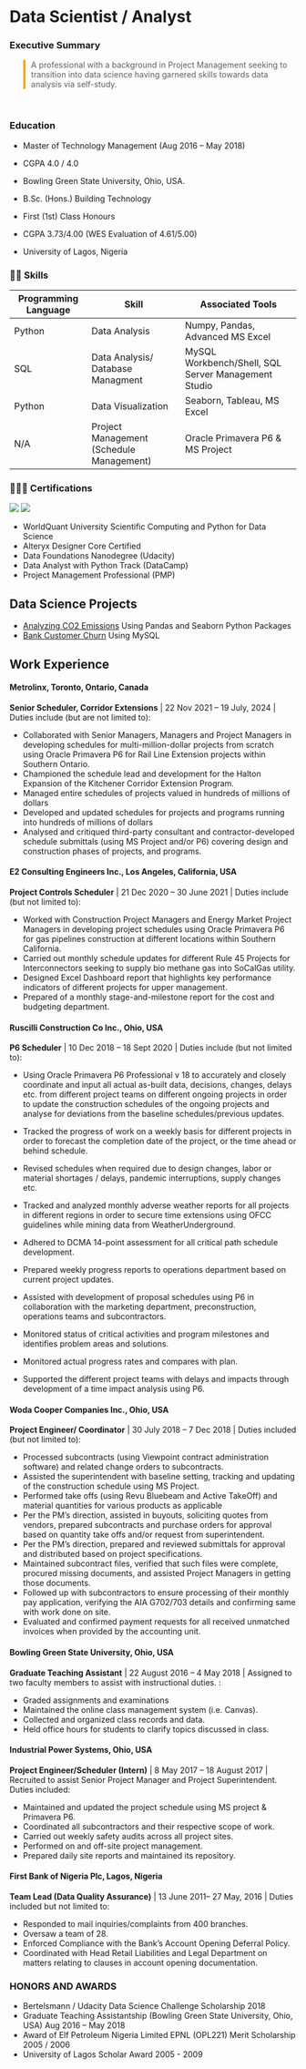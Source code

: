 
# Data Scientist / Analyst

### Executive Summary
<blockquote style="border-left: 4px solid orange; padding-left: 10px;">
  A professional with a background in Project Management seeking to transition into data science having garnered skills towards data analysis via self-study.
</blockquote>

<br>

### Education
- Master of Technology Management (Aug 2016 – May 2018)
- CGPA 4.0 / 4.0
- Bowling Green State University, Ohio, USA.

- B.Sc. (Hons.) Building Technology
- First (1st) Class Honours
- CGPA 3.73/4.00 (WES Evaluation of 4.61/5.00)
- University of Lagos, Nigeria

### 🧑‍🔬 Skills

| Programming Language | Skill                                    | Associated Tools                                  |
|----------------------|------------------------------------------|---------------------------------------------------|
| Python 	       |Data Analysis                             |Numpy, Pandas, Advanced MS Excel                   |
| SQL                  |Data Analysis/ Database Managment         |MySQL Workbench/Shell, SQL Server Management Studio|
| Python               |Data Visualization                        |Seaborn, Tableau, MS Excel                         |   
| N/A                  |Project Management (Schedule Management)  | Oracle Primavera P6 & MS Project                  |


### 🧑🏾‍🎓 Certifications 
<div>
<img src="https://img.shields.io/badge/-WorldQuant%20University%20Data%20Science-2E86C1?style=for-the-badge&logo=Python&logoColor=white" />
<img src="https://img.shields.io/badge/-Data%20Analyst%20with%20Python%20(DataCamp)-058C42?style=for-the-badge&logo=DataCamp&logoColor=white" />
</div>


- WorldQuant University Scientific Computing and Python for Data Science
- Alteryx Designer Core Certified
- Data Foundations Nanodegree (Udacity)
- Data Analyst with Python Track (DataCamp)
- Project Management Professional (PMP)

## Data Science Projects
- [Analyzing CO2 Emissions](https://github.com/John-AE/Analyzing-CO2-Emissions/blob/main/README.md) Using Pandas and Seaborn Python Packages
- [Bank Customer Churn](https://github.com/John-AE/Bank_Customer_Churn/blob/main/README.md) Using MySQL


## Work Experience

#### Metrolinx, Toronto, Ontario, Canada
**Senior Scheduler, Corridor Extensions**
| 22 Nov 2021 – 19 July, 2024 |
Duties include (but are not limited to):

- Collaborated with Senior Managers, Managers and Project Managers in developing schedules for multi-million-dollar projects from scratch using Oracle Primavera P6 for Rail Line Extension projects within Southern Ontario.
- Championed the schedule lead and development for the Halton Expansion of the Kitchener Corridor Extension Program.
- Managed entire schedules of projects valued in hundreds of millions of dollars
- Developed and updated schedules for projects and programs running into hundreds of millions of dollars
- Analysed and critiqued third-party consultant and contractor-developed schedule submittals (using MS Project and/or P6) covering design and construction phases of projects, and programs.


#### E2 Consulting Engineers Inc., Los Angeles, California, USA		                              
**Project Controls Scheduler**
| 21 Dec 2020 – 30 June 2021 |
Duties include (but not limited to):

- Worked with Construction Project Managers and Energy Market Project Managers in developing project schedules using Oracle Primavera P6 for gas pipelines construction at different locations within Southern California.
- Carried out monthly schedule updates for different Rule 45 Projects for Interconnectors seeking to supply bio methane gas into SoCalGas utility.
- Designed Excel Dashboard report that highlights key performance indicators of different projects for upper management.
- Prepared of a monthly stage-and-milestone report for the cost and budgeting department.

#### Ruscilli Construction Co Inc., Ohio, USA
**P6 Scheduler**
| 10 Dec 2018 – 18 Sept 2020 |
Duties include (but not limited to): 

- Using Oracle Primavera P6 Professional v 18 to accurately and closely coordinate and input all actual as-built data, decisions, changes, delays etc. from different project teams on different ongoing projects in order to update the construction schedules of the ongoing projects and analyse for deviations from the baseline schedules/previous updates.
- Tracked the progress of work on a weekly basis for different projects in order to forecast the completion date of the project, or the time ahead or behind schedule.

- Revised schedules when required due to design changes, labor or material shortages / delays, pandemic interruptions, supply changes etc.
- Tracked and analyzed monthly adverse weather reports for all projects in different regions in order to secure time extensions using OFCC guidelines while mining data from WeatherUnderground.
- Adhered to DCMA 14-point assessment for all critical path schedule development.
- Prepared weekly progress reports to operations department based on current project updates.
- Assisted with development of proposal schedules using P6 in collaboration with the marketing department, preconstruction, operations teams and subcontractors.
- Monitored status of critical activities and program milestones and identifies problem areas and solutions.
- Monitored actual progress rates and compares with plan.
- Supported the different project teams with delays and impacts through development of a time impact analysis using P6.

#### Woda Cooper Companies Inc., Ohio, USA	
**Project Engineer/ Coordinator**
| 30 July 2018 – 7 Dec 2018 |
Duties included (but not limited to):
	
- Processed subcontracts (using Viewpoint contract administration software) and related change orders to subcontracts.
- Assisted the superintendent with baseline setting, tracking and updating of the construction schedule using MS Project.
- Performed take offs (using Revu Bluebeam and Active TakeOff) and material quantities for various products as applicable
- Per the PM’s direction, assisted in buyouts, soliciting quotes from vendors, prepared subcontracts and purchase orders for approval based on quantity take offs and/or request from superintendent.
- Per the PM’s direction, prepared and reviewed submittals for approval and distributed based on project specifications.
- Maintained subcontract files, verified that such files were complete, procured missing documents, and assisted Project Managers in getting those documents.
- Followed up with subcontractors to ensure processing of their monthly pay application, verifying the AIA G702/703 details and confirming same with work done on site.
- Evaluated and confirmed payment requests for all received unmatched invoices when provided by the accounting unit.

#### Bowling Green State University, Ohio, USA
**Graduate Teaching Assistant**
| 22 August 2016 – 4 May 2018 |
Assigned to two faculty members to assist with instructional duties. :

- Graded assignments and examinations
- Maintained the online class management system (i.e. Canvas).
- Collected and organized class records and data.
- Held office hours for students to clarify topics discussed in class.

#### Industrial Power Systems, Ohio, USA
**Project Engineer/Scheduler (Intern)**
| 8 May 2017 – 18 August 2017 |
Recruited to assist Senior Project Manager and Project Superintendent. Duties included:

- Maintained and updated the project schedule using MS project & Primavera P6.
- Coordinated all subcontractors and their respective scope of work.
- Carried out weekly safety audits across all project sites.
- Performed on and off-site project management.
- Prepared daily site reports and maintained its repository.

#### First Bank of Nigeria Plc, Lagos, Nigeria
**Team Lead (Data Quality Assurance)**
| 13  June 2011– 27 May, 2016 |
Duties included but not limited to:

- Responded to mail inquiries/complaints from 400 branches.
- Oversaw a team of 28.
- Enforced Compliance with the Bank’s Account Opening Deferral Policy.
- Coordinated with Head Retail Liabilities and Legal Department on matters relating to clauses in account opening documentation.

### HONORS AND AWARDS
- Bertelsmann / Udacity Data Science Challenge Scholarship 2018
- Graduate Teaching Assistantship (Bowling Green State University, Ohio, USA) Aug 2016 – May 2018
- Award of Elf Petroleum Nigeria Limited EPNL (OPL221) Merit Scholarship 2005 / 2006
- University of Lagos Scholar Award  2005 - 2009
